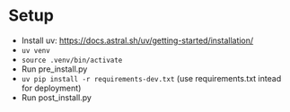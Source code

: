 # Setup
- Install uv: https://docs.astral.sh/uv/getting-started/installation/
- `uv venv`
- `source .venv/bin/activate`
- Run pre_install.py
- `uv pip install -r requirements-dev.txt` (use requirements.txt intead for deployment)
- Run post_install.py
